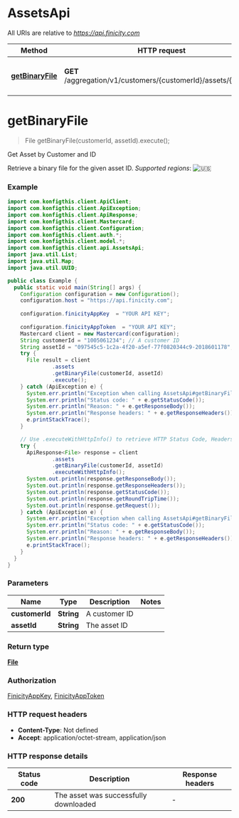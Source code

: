 # AssetsApi

All URIs are relative to *https://api.finicity.com*

| Method | HTTP request | Description |
|------------- | ------------- | -------------|
| [**getBinaryFile**](AssetsApi.md#getBinaryFile) | **GET** /aggregation/v1/customers/{customerId}/assets/{assetId} | Get Asset by Customer and ID |


<a name="getBinaryFile"></a>
# **getBinaryFile**
> File getBinaryFile(customerId, assetId).execute();

Get Asset by Customer and ID

Retrieve a binary file for the given asset ID.  _Supported regions_: ![🇺🇸](https://flagcdn.com/20x15/us.png)

### Example
```java
import com.konfigthis.client.ApiClient;
import com.konfigthis.client.ApiException;
import com.konfigthis.client.ApiResponse;
import com.konfigthis.client.Mastercard;
import com.konfigthis.client.Configuration;
import com.konfigthis.client.auth.*;
import com.konfigthis.client.model.*;
import com.konfigthis.client.api.AssetsApi;
import java.util.List;
import java.util.Map;
import java.util.UUID;

public class Example {
  public static void main(String[] args) {
    Configuration configuration = new Configuration();
    configuration.host = "https://api.finicity.com";
    
    configuration.finicityAppKey  = "YOUR API KEY";
    
    configuration.finicityAppToken  = "YOUR API KEY";
    Mastercard client = new Mastercard(configuration);
    String customerId = "1005061234"; // A customer ID
    String assetId = "097545c5-1c2a-4f20-a5ef-77f0820344c9-2018601178"; // The asset ID
    try {
      File result = client
              .assets
              .getBinaryFile(customerId, assetId)
              .execute();
    } catch (ApiException e) {
      System.err.println("Exception when calling AssetsApi#getBinaryFile");
      System.err.println("Status code: " + e.getStatusCode());
      System.err.println("Reason: " + e.getResponseBody());
      System.err.println("Response headers: " + e.getResponseHeaders());
      e.printStackTrace();
    }

    // Use .executeWithHttpInfo() to retrieve HTTP Status Code, Headers and Request
    try {
      ApiResponse<File> response = client
              .assets
              .getBinaryFile(customerId, assetId)
              .executeWithHttpInfo();
      System.out.println(response.getResponseBody());
      System.out.println(response.getResponseHeaders());
      System.out.println(response.getStatusCode());
      System.out.println(response.getRoundTripTime());
      System.out.println(response.getRequest());
    } catch (ApiException e) {
      System.err.println("Exception when calling AssetsApi#getBinaryFile");
      System.err.println("Status code: " + e.getStatusCode());
      System.err.println("Reason: " + e.getResponseBody());
      System.err.println("Response headers: " + e.getResponseHeaders());
      e.printStackTrace();
    }
  }
}

```

### Parameters

| Name | Type | Description  | Notes |
|------------- | ------------- | ------------- | -------------|
| **customerId** | **String**| A customer ID | |
| **assetId** | **String**| The asset ID | |

### Return type

[**File**](File.md)

### Authorization

[FinicityAppKey](../README.md#FinicityAppKey), [FinicityAppToken](../README.md#FinicityAppToken)

### HTTP request headers

 - **Content-Type**: Not defined
 - **Accept**: application/octet-stream, application/json

### HTTP response details
| Status code | Description | Response headers |
|-------------|-------------|------------------|
| **200** | The asset was successfully downloaded |  -  |

